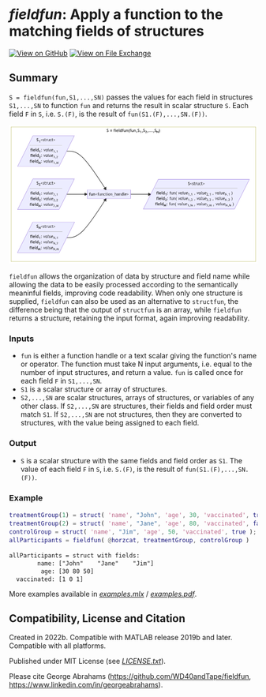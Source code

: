 # *fieldfun*: Apply a function to the matching fields of structures

[![View on GitHub](https://img.shields.io/badge/GitHub-Repository-171515)](https://github.com/WD40andTape/fieldfun) [![View on File Exchange](https://www.mathworks.com/matlabcentral/images/matlab-file-exchange.svg)](https://uk.mathworks.com/matlabcentral/fileexchange/122677-fieldfun-apply-function-to-matching-fields-of-structures)

## Summary

`S = fieldfun(fun,S1,...,SN)` passes the values for each field in structures `S1,...,SN` to function `fun` and returns the result in scalar structure `S`. Each field `F` in `S`, i.e. `S.(F)`, is the result of `fun(S1.(F),...,SN.(F))`.

[<img src="diagram.png" width="700px">](https://mermaid.live/edit#pako:eNqtlVFrgzAQx79KyKCsYCtN32zm0x6nD-tjM0Y0sQZiLDFulNLvvhhd126rrWBAk9wd55-fudwBpiXjMICZLD_TnGoDwMsrUcCOqk62mu5yUFChNgTiJFyDJ5AJLllWq0f7eGtso8IF9pup26FuN5_PO0vcWqbYT8KJSqrdqv9N4FsroRlMaJ4aUaqTMCdusfFbSecK3AekWVVG16mZbM0K59oPbZhT_Ts0AFiEH1TWHPsibL1e5_-rCica_MqFbuRCA3JFN3JF13IR6J_hqtAFGDQWGDQiGDQiGHQ3mOUFmHgsMPGIYOIRwcT3grF13Fa3XXzjsEtXc-85VUzyhstFUVYnlkP5NTdHT9kBr-fo_ec84QfT4T_gmhjUJwb1iUGDxET3iIn6xER9YqLrYn6OAFesu-8XYGKvj-a1BLNZ2Ahyc9X5zV5y1wxsD5AyeMjcgB4suLZmZtvIoQkl0OS84AQGdsl4RmtpCCTqaENpbcr1XqUwsAeGe7DeMWr4s6C21RQwyKisrJUzYUodta3JdajjFzZwGik)

`fieldfun` allows the organization of data by structure and field name while allowing the data to be easily processed according to the semantically meaninful fields, improving code readability. When only one structure is supplied, `fieldfun` can also be used as an alternative to `structfun`, the difference being that the output of `structfun` is an array, while `fieldfun` returns a structure, retaining the input format, again improving readability.

### Inputs

- `fun` is either a function handle or a text scalar giving the function's name or operator. The function must take N input arguments, i.e. equal to the number of input structures, and return a value. `fun` is called once for each field `F` in `S1,...,SN`.
- `S1` is a scalar structure or array of structures.
- `S2,...,SN` are scalar structures, arrays of structures, or variables of any other class. If `S2,...,SN` are structures, their fields and field order must match `S1`. If `S2,...,SN` are not structures, then they are converted to structures, with the value being assigned to each field.

### Output

- `S` is a scalar structure with the same fields and field order as `S1`. The value of each field `F` in `S`, i.e. `S.(F)`, is the result of `fun(S1.(F),...,SN.(F))`.

### Example

```MATLAB
treatmentGroup(1) = struct( 'name', "John", 'age', 30, 'vaccinated', true );
treatmentGroup(2) = struct( 'name', "Jane", 'age', 80, 'vaccinated', false );
controlGroup = struct( 'name', "Jim", 'age', 50, 'vaccinated', true );
allParticipants = fieldfun( @horzcat, treatmentGroup, controlGroup )
```

```
allParticipants = struct with fields:
        name: ["John"    "Jane"    "Jim"]
         age: [30 80 50]
  vaccinated: [1 0 1]
```
More examples available in [*examples.mlx*](examples.mlx) / [*examples.pdf*](examples.pdf).

## Compatibility, License and Citation

Created in 2022b. Compatible with MATLAB release 2019b and later. Compatible with all platforms.

Published under MIT License (see [*LICENSE.txt*](LICENSE.txt)).

Please cite George Abrahams (https://github.com/WD40andTape/fieldfun, https://www.linkedin.com/in/georgeabrahams).
